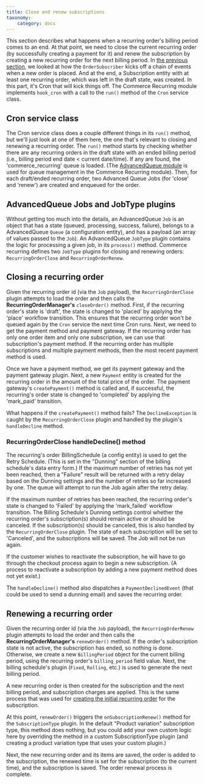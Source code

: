 ```yaml
---
title: Close and renew subscriptions
taxonomy:
    category: docs
---
```


This section describes what happens when a recurring order's billing period comes to an end. At that point, we need to close the current recurring order  (by successfully creating a payment for it) and renew the subscription by creating a new recurring order for the next billing period. In [the previous section](../03.create-subscriptions/docs.md), we looked at how the `OrderSubscriber` kicks off a chain of events when a new order is placed. And at the end, a Subscription entity with at least one recurring order, which was left in the draft state, was created. In this part, it's Cron that will kick things off. The Commerce Recurring module implements `hook_cron` with a call to the `run()` method of the `Cron` service class.

## Cron service class
The Cron service class does a couple different things in its `run()` method, but we'll just look at one of them here, the one that's relevant to closing and renewing a recurring order. The `run()` method starts by checking whether there are any recurring orders in the draft state with an ended billing period (i.e., billing period end date < current date/time). If any are found, the 'commerce_recurring' queue is loaded. (The [AdvancedQueue module](https://www.drupal.org/project/advancedqueue) is used for queue management in the Commerce Recurring module). Then, for each draft/ended recurring order, two Advanced Queue Jobs (for 'close' and 'renew') are created and enqueued for the order.

## AdvancedQueue Jobs and JobType plugins
Without getting too much into the details, an AdvancedQueue `Job` is an object that has a state (queued, processing, success, failure), belongs to a AdvancedQueue `Queue` (a configuration entity), and has a payload (an array of values passed to the `Job`). An AdvancedQueue `JobType` plugin contains the logic for processing a given job, in its `process()` method. Commerce recurring defines two `JobType` plugins for closing and renewing orders: `RecurringOrderClose` and `RecurringOrderRenew`.

## Closing a recurring order
Given the recurring order id (via the `Job` payload), the `RecurringOrderClose` plugin attempts to load the order and then calls the **RecurringOrderManager's** `closeOrder()` method. First, if the recurring order's state is 'draft', the state is changed to 'placed' by applying the 'place' workflow transition. This ensures that the recurring order won't be queued again by the `Cron` service the next time Cron runs. Next, we need to get the payment method and payment gateway. If the recurring order has only one order item and only one subscription, we can use that subscription's payment method. If the recurring order has multiple subscriptions and multiple payment methods, then the most recent payment method is used.

Once we have a payment method, we get its payment gateway and the payment gateway plugin. Next, a new `Payment` entity is created for the recurring order in the amount of the total price of the order. The payment gateway's `createPayment()` method is called and, if successful, the recurring's order state is changed to 'completed' by applying the 'mark_paid' transition.

What happens if the `createPayment()` method fails? The `DeclineException` is caught by the `RecurringOrderClose` plugin and handled by the plugin's `handleDecline` method.

### RecurringOrderClose handleDecline() method
The recurring's order BillingSchedule (a config entity) is used to get the Retry Schedule. (This is set in the "Dunning" section of the billing schedule's data entry form.) If the maximum number of retries has not yet been reached, then a "Failure" result will be returned with a retry delay based on the Dunning settings and the number of retries so far increased by one. The queue will attempt to run the Job again after the retry delay.

If the maximum number of retries has been reached, the recurring order's state is changed to 'Failed' by applying the 'mark_failed' workflow transition. The Billing Schedule's Dunning settings control whether the recurring order's subscription(s) should remain active or should be canceled. If the subscription(s) should be canceled, this is also handled by the `RecurringOrderClose` plugin. The state of each subscription will be set to 'Canceled', and the subscriptions will be saved. The Job will not be run again.

If the customer wishes to reactivate the subscription, he will have to go through the checkout process again to begin a new subscription. (A process to reactivate a subscription by adding a new payment method does not yet exist.)

The `handleDecline()` method also dispatches a `PaymentDeclinedEvent` (that could be used to send a dunning email) and saves the recurring order.

## Renewing a recurring order
Given the recurring order id (via the `Job` payload), the `RecurringOrderRenew` plugin attempts to load the order and then calls the **RecurringOrderManager's** `renewOrder()` method. If the order's subscription state is not active, the subscription has ended, so nothing is done. Otherwise, we create a new `BillingPeriod` object for the current billing period, using the recurring order's `billing_period` field value. Next, the billing schedule's plugin (`Fixed`, `Rolling`, etc.) is used to generate the next billing period.

A new recurring order is then created for the subscription and the next billing period, and subscription charges are applied.  This is the same process that was used for [creating the initial recurring order](../03.create-subscriptions/docs.md) for the subscription. 

At this point, `renewOrder()` triggers the `onSubscriptionRenew()` method for the `SubscriptionType` plugin. In the default "Product variation" subscription type, this method does nothing, but you could add your own custom logic here by overriding the method in a custom SubscriptionType plugin (and creating a product variation type that uses your custom plugin.)

Next, the new recurring order and its items are saved, the order is added to the subscription, the renewed time is set for the subscription (to the current time), and the subscription is saved. The order renewal process is complete.
